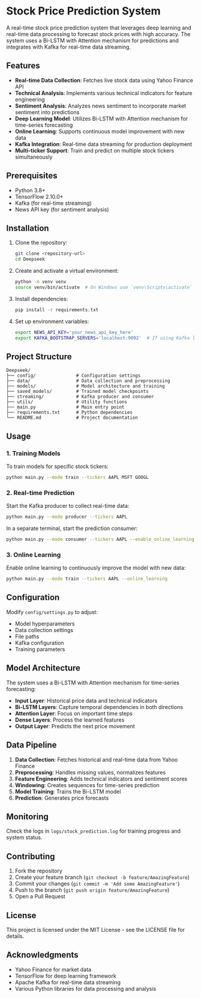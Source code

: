 # Stock Price Prediction System

A real-time stock price prediction system that leverages deep learning and real-time data processing to forecast stock prices with high accuracy. The system uses a Bi-LSTM with Attention mechanism for predictions and integrates with Kafka for real-time data streaming.

## Features

- **Real-time Data Collection**: Fetches live stock data using Yahoo Finance API
- **Technical Analysis**: Implements various technical indicators for feature engineering
- **Sentiment Analysis**: Analyzes news sentiment to incorporate market sentiment into predictions
- **Deep Learning Model**: Utilizes Bi-LSTM with Attention mechanism for time-series forecasting
- **Online Learning**: Supports continuous model improvement with new data
- **Kafka Integration**: Real-time data streaming for production deployment
- **Multi-ticker Support**: Train and predict on multiple stock tickers simultaneously

## Prerequisites

- Python 3.8+
- TensorFlow 2.10.0+
- Kafka (for real-time streaming)
- News API key (for sentiment analysis)

## Installation

1. Clone the repository:
   ```bash
   git clone <repository-url>
   cd Deepseek
   ```

2. Create and activate a virtual environment:
   ```bash
   python -m venv venv
   source venv/bin/activate  # On Windows use `venv\Scripts\activate`
   ```

3. Install dependencies:
   ```bash
   pip install -r requirements.txt
   ```

4. Set up environment variables:
   ```bash
   export NEWS_API_KEY='your_news_api_key_here'
   export KAFKA_BOOTSTRAP_SERVERS='localhost:9092'  # If using Kafka locally
   ```

## Project Structure

```
Deepseek/
├── config/               # Configuration settings
├── data/                 # Data collection and preprocessing
├── models/               # Model architecture and training
├── saved_models/         # Trained model checkpoints
├── streaming/            # Kafka producer and consumer
├── utils/                # Utility functions
├── main.py               # Main entry point
├── requirements.txt      # Python dependencies
└── README.md             # Project documentation
```

## Usage

### 1. Training Models

To train models for specific stock tickers:

```bash
python main.py --mode train --tickers AAPL MSFT GOOGL
```

### 2. Real-time Prediction

Start the Kafka producer to collect real-time data:

```bash
python main.py --mode producer --tickers AAPL
```

In a separate terminal, start the prediction consumer:

```bash
python main.py --mode consumer --tickers AAPL --enable_online_learning
```

### 3. Online Learning

Enable online learning to continuously improve the model with new data:

```bash
python main.py --mode train --tickers AAPL --online_learning
```

## Configuration

Modify `config/settings.py` to adjust:
- Model hyperparameters
- Data collection settings
- File paths
- Kafka configuration
- Training parameters

## Model Architecture

The system uses a Bi-LSTM with Attention mechanism for time-series forecasting:

- **Input Layer**: Historical price data and technical indicators
- **Bi-LSTM Layers**: Capture temporal dependencies in both directions
- **Attention Layer**: Focus on important time steps
- **Dense Layers**: Process the learned features
- **Output Layer**: Predicts the next price movement

## Data Pipeline

1. **Data Collection**: Fetches historical and real-time data from Yahoo Finance
2. **Preprocessing**: Handles missing values, normalizes features
3. **Feature Engineering**: Adds technical indicators and sentiment scores
4. **Windowing**: Creates sequences for time-series prediction
5. **Model Training**: Trains the Bi-LSTM model
6. **Prediction**: Generates price forecasts

## Monitoring

Check the logs in `logs/stock_prediction.log` for training progress and system status.

## Contributing

1. Fork the repository
2. Create your feature branch (`git checkout -b feature/AmazingFeature`)
3. Commit your changes (`git commit -m 'Add some AmazingFeature'`)
4. Push to the branch (`git push origin feature/AmazingFeature`)
5. Open a Pull Request

## License

This project is licensed under the MIT License - see the LICENSE file for details.

## Acknowledgments

- Yahoo Finance for market data
- TensorFlow for deep learning framework
- Apache Kafka for real-time data streaming
- Various Python libraries for data processing and analysis
